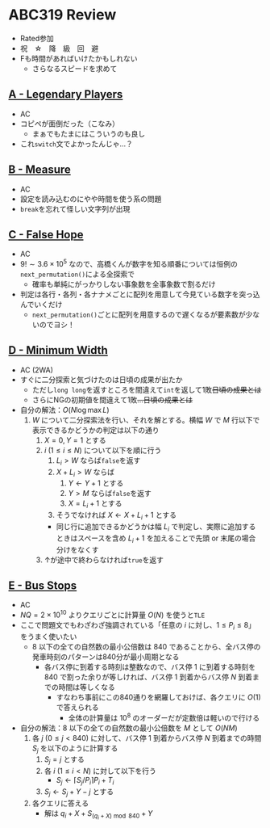# ABC319 Review
- Rated参加
- 祝　☆　降　級　回　避
- Fも時間があればいけたかもしれない
  - さらなるスピードを求めて

## [A - Legendary Players](https://atcoder.jp/contests/abc319/tasks/abc319_a)
- AC
- コピペが面倒だった（こなみ）
  - まぁでもたまにはこういうのも良し
- これ`switch`文でよかったんじゃ…？

## [B - Measure](https://atcoder.jp/contests/abc319/tasks/abc319_b)
- AC
- 設定を読み込むのにやや時間を使う系の問題
- `break`を忘れて怪しい文字列が出現

## [C - False Hope](https://atcoder.jp/contests/abc319/tasks/abc319_c)
- AC
- $9! \sim 3.6 \times 10^5$ なので、高橋くんが数字を知る順番については恒例の`next_permutation()`による全探索で
  - 確率も単純にがっかりしない事象数を全事象数で割るだけ
- 判定は各行・各列・各ナナメごとに配列を用意して今見ている数字を突っ込んでいくだけ
  - `next_permutation()`ごとに配列を用意するので遅くなるが要素数が少ないのでヨシ！

## [D - Minimum Width](https://atcoder.jp/contests/abc319/tasks/abc319_d)
- AC (2WA)
- すぐに二分探索と気づけたのは日頃の成果が出たか
  - ただし`long long`を返すところを間違えて`int`を返して1敗~~日頃の成果とは~~
  - さらにNGの初期値を間違えて1敗~~…日頃の成果とは~~
- 自分の解法：$O(N \log \max L)$
    1. $W$ について二分探索法を行い、それを解とする。横幅 $W$ で $M$ 行以下で表示できるかどうかの判定は以下の通り
        1. $X = 0, Y = 1$ とする
        1. $i \ (1 \leq i \leq N)$ について以下を順に行う
            1. $L_i \gt W$ ならば`false`を返す
            1. $X + L_i \gt W$ ならば
                1. $Y \gets Y + 1$ とする
                1. $Y \gt M$ ならば`false`を返す
                1. $X = L_i + 1$ とする
            1. そうでなければ $X \gets X + L_i + 1$ とする
            - 同じ行に追加できるかどうかは幅 $L_i$ で判定し、実際に追加するときはスペースを含め $L_i + 1$ を加えることで先頭 or 末尾の場合分けをなくす
        1. ↑が途中で終わらなければ`true`を返す

## [E - Bus Stops](https://atcoder.jp/contests/abc319/tasks/abc319_e)
- AC
- $NQ = 2 \times 10^{10}$ よりクエリごとに計算量 $O(N)$ を使うと`TLE`
- ここで問題文でもわざわざ強調されている「任意の $i$ に対し、$1 \leq P_i \leq 8$」をうまく使いたい
  - $8$ 以下の全ての自然数の最小公倍数は $840$ であることから、全バス停の発車時刻のパターンは840分が最小周期となる
    - 各バス停に到着する時刻は整数なので、バス停 $1$ に到着する時刻を $840$ で割った余りが等しければ、バス停 $1$ 到着からバス停 $N$ 到着までの時間は等しくなる
      - すなわち事前にこの840通りを網羅しておけば、各クエリに $O(1)$ で答えられる
        - 全体の計算量は $10^8$ のオーダーだが定数倍は軽いので行ける
- 自分の解法：$8$ 以下の全ての自然数の最小公倍数を $M$ として $O(NM)$
    1. 各 $j \ (0 \leq j \lt 840)$ に対して、バス停 $1$ 到着からバス停 $N$ 到着までの時間 $S_j$ を以下のように計算する
        1. $S_j = j$ とする
        1. 各 $i \ (1 \leq i \lt N)$ に対して以下を行う
            - $S_j \gets \lceil S_j / P_i \rceil P_i + T_i$
        1. $S_j \gets S_j + Y - j$ とする
    1. 各クエリに答える
        - 解は $q_i + X + S_{(q_i + X) \bmod 840} + Y$
